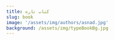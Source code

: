 ```yaml
---
title: کتاب‌ تازه
slug: book
image: '/assets/img/authors/asnad.jpg'
background: /assets/img/typeBookBg.jpg
---
```

